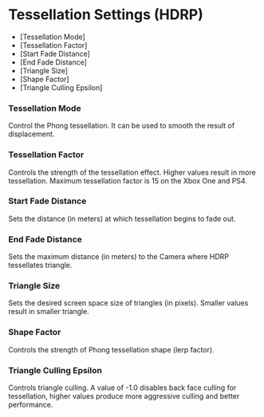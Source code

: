 # Tessellation Settings (HDRP)
* [Tessellation Mode]
* [Tessellation Factor]
* [Start Fade Distance]
* [End Fade Distance]
* [Triangle Size]
* [Shape Factor]
* [Triangle Culling Epsilon]

### Tessellation Mode
Control the Phong tessellation. It can be used to smooth the result of displacement.
### Tessellation Factor
Controls the strength of the tessellation effect. Higher values result in more tessellation. Maximum tessellation factor is 15 on the Xbox One and PS4.
### Start Fade Distance
Sets the distance (in meters) at which tessellation begins to fade out.
### End Fade Distance
Sets the maximum distance (in meters) to the Camera where HDRP tessellates triangle.

### Triangle Size
Sets the desired screen space size of triangles (in pixels). Smaller values result in smaller triangle.

### Shape Factor
Controls the strength of Phong tessellation shape (lerp factor).

### Triangle Culling Epsilon
Controls triangle culling. A value of -1.0 disables back face culling for tessellation, higher values produce more aggressive culling and better performance.